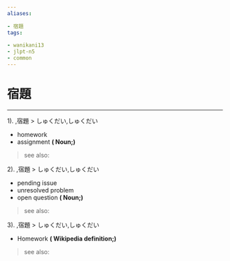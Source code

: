 ```yaml
---
aliases:
    
- 宿題
tags:
    
- wanikani13
- jlpt-n5
- common
---
```


# 宿題
---
1).
,宿題 > しゅくだい,しゅくだい

- homework
- assignment
**( Noun;)**
> see also: 
            
2).
,宿題 > しゅくだい,しゅくだい

- pending issue
- unresolved problem
- open question
**( Noun;)**
> see also: 
            
3).
,宿題 > しゅくだい,しゅくだい

- Homework
**( Wikipedia definition;)**
> see also: 
            